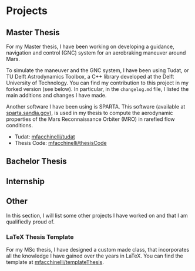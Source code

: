 # Projects

## Master Thesis

For my Master thesis, I have been working on developing a guidance, navigation and control (GNC) system for an aerobraking maneuver around Mars. 

To simulate the maneuver and the GNC system, I have been using Tudat, or TU Delft Astrodynamics Toolbox, a C++ library developed at the Delft University of Technology. You can find my contribution to this project in my forked version (see below). In particular, in the `changelog.md` file, I listed the main additions and changes I have made.

Another software I have been using is SPARTA. This software (available at [sparta.sandia.gov](http://sparta.sandia.gov)), is used in my thesis to compute the aerodynamic properties of the Mars Reconnaissance Orbiter (MRO) in rarefied flow conditions. 

- Tudat: [mfacchinelli/tudat](https://github.com/mfacchinelli/tudat)
- Thesis Code: [mfacchinelli/thesisCode](https://github.com/mfacchinelli/thesisCode)

## Bachelor Thesis


## Internship


## Other

In this section, I will list some other projects I have worked on and that I am qualifiedly proud of. 

### LaTeX Thesis Template

For my MSc thesis, I have designed a custom made class, that incorporates all the knowledge I have gained over the years in LaTeX. You can find the template at [mfacchinelli/templateThesis](https://github.com/mfacchinelli/templateThesis).

